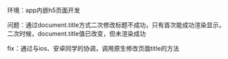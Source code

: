 环境：app内嵌h5页面开发

问题：通过document.title方式二次修改标题不成功，只有首次能成功渲染显示，二次时候，document.title值已改变，但未渲染成功

fix：通过与ios、安卓同学的协调，调用原生修改页面title的方法